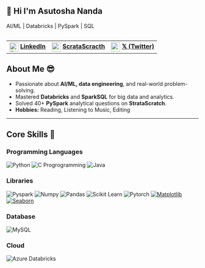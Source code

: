 ## 👋 Hi I'm Asutosha Nanda

AI/ML | Databricks | PySpark | SQL  

<table align="left">
  <tr >
    
  <th>
   <img align="center" width="24" height="24" src="https://img.icons8.com/fluency/48/linkedin.png" alt="linkedin"/>   
  <a href="" />   LinkedIn
    </th> 
        
  <th>
       <img align="center" width="24" height="24" src="https://yt3.googleusercontent.com/aoFggIkCFvmfOpoieLbVXa9FqZNLWuoyBBmfCcdFdRGNwnGW4IH3MhxsWLno_LvpyTeeuV9745E=s900-c-k-c0x00ffffff-no-rj"/>
        <a href="https://platform.stratascratch.com/user/itsasutosha">ScrataScracth</a>
    </th>
     <th>
       <img width="24" height="24" align="center" src="https://netolink.com/wp-content/uploads/2024/12/X.png"/>
      <a href="https://x.com/its_asutosha" />   𝕏 (Twitter)
    </th> 
  </tr>
</table>
</section>
</header>  
<section>  
<br>
<br>

---
## About Me 😎

- Passionate about **AI/ML, data engineering**, and real-world problem-solving.
- Mastered **Databricks** and **SparkSQL** for big data and analytics.
- Solved 40+ **PySpark** analytical questions on **StrataScratch**.
- **Hobbies:** Reading, Listening to Music, Editing


---
## Core Skills 🧠

### Programming Languages
![Python](https://img.shields.io/badge/Python-3776AB?style=for-the-badge&logo=python&logoColor=white)
![C Progrogramming](https://img.shields.io/badge/C-00599C?style=for-the-badge&logo=c&logoColor=white)
![Java](https://img.shields.io/badge/Java-ED8B00?style=for-the-badge&logo=openjdk&logoColor=white)

### Libraries
![Pyspark](https://img.shields.io/badge/Apache_Spark-FFFFFF?style=for-the-badge&logo=apachespark&logoColor=#E35A16)
![Numpy](https://img.shields.io/badge/Numpy-777BB4?style=for-the-badge&logo=numpy&logoColor=white)
![Pandas](https://img.shields.io/badge/Pandas-2C2D72?style=for-the-badge&logo=pandas&logoColor=white)
![Scikit Learn](https://img.shields.io/badge/scikit_learn-F7931E?style=for-the-badge&logo=scikit-learn&logoColor=white)
![Pytorch](https://img.shields.io/badge/PyTorch-EE4C2C?style=for-the-badge&logo=pytorch&logoColor=white)
[![Matplotlib](https://img.shields.io/badge/Matplotlib-3776AB?style=for-the-badge&logo=matplotlib&logoColor=white)](https://matplotlib.org/)
[![Seaborn](https://img.shields.io/badge/Seaborn-3776AB?style=for-the-badge&logo=seaborn&logoColor=white)](https://seaborn.pydata.org/)

### Database
![MySQL](https://img.shields.io/badge/MySQL-005C84?style=for-the-badge&logo=mysql&logoColor=white)

### Cloud
![Azure Databricks](https://img.shields.io/badge/Azure–Databricks-0089D6?style=for-the-badge&logo=azuredatabricks&logoColor=white)
